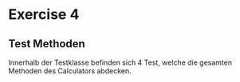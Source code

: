 # Exercise 4
 
## Test Methoden

Innerhalb der Testklasse befinden sich 4 Test, welche die gesamten Methoden des
Calculators abdecken. 